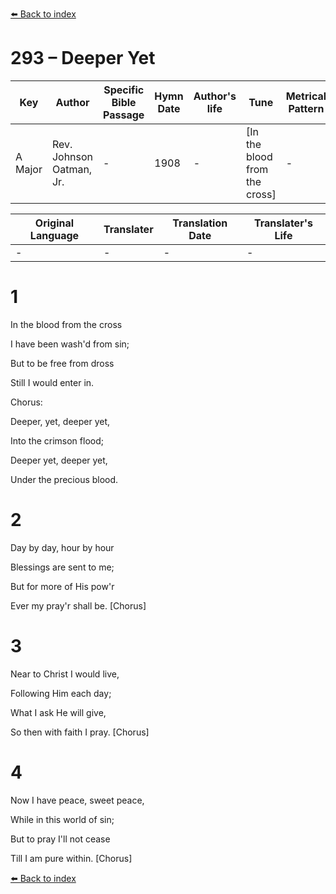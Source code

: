 [⬅️ Back to index](../README.md)

# 293 – Deeper Yet

Key | Author   | Specific Bible Passage     |Hymn Date |Author's life |Tune |Metrical Pattern   |Composer/Source
-- | --------- | ---------------------------|----------|--------------|-----|-------------------|-------------  
A Major |Rev. Johnson Oatman, Jr. |- |1908 |- |[In the blood from the cross] |- |Wm. J. Kirkpatrick

Original Language | Translater | Translation Date   | Translater's Life  
----------------- | --------- | --------------------|-------------     
\- |- |- |-




# 1

In the blood from the cross

I have been wash'd from sin;

But to be free from dross

Still I would enter in.



Chorus:

Deeper, yet, deeper yet,

Into the crimson flood;

Deeper yet, deeper yet,

Under the precious blood.



# 2

Day by day, hour by hour

Blessings are sent to me;

But for more of His pow'r

Ever my pray'r shall be.  [Chorus]



# 3

Near to Christ I would live,

Following Him each day;

What I ask He will give,

So then with faith I pray.  [Chorus]



# 4

Now I have peace, sweet peace,

While in this world of sin;

But to pray I'll not cease

Till I am pure within.  [Chorus]

[⬅️ Back to index](../README.md)

